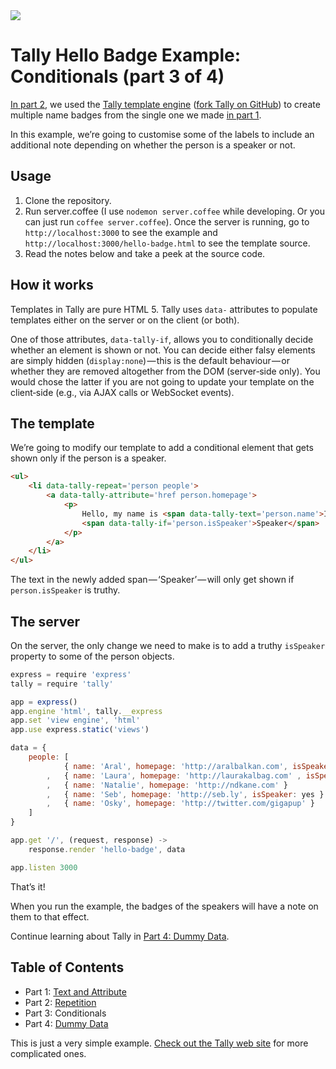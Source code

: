 <img src='http://aralbalkan.com/images/tally-label-conditionals.png'>

Tally Hello Badge Example: Conditionals (part 3 of 4)
===

[In part 2](https://github.com/aral/tally-hello-badge-2-repetition), we used the [Tally template engine](http://tally.jit.su) ([fork Tally on GitHub](https://github.com/aral/tally)) to create multiple name badges from the single one we made [in part 1](https://github.com/aral/tally-hello-badge-1-text-and-attribute).

In this example, we’re going to customise some of the labels to include an additional note depending on whether the person is a speaker or not.

Usage
---

1. Clone the repository.
2. Run server.coffee (I use ```nodemon server.coffee``` while developing. Or you can just run ```coffee server.coffee```). Once the server is running, go to ```http://localhost:3000``` to see the example and ```http://localhost:3000/hello-badge.html``` to see the template source.
3. Read the notes below and take a peek at the source code.

How it works
---

Templates in Tally are pure HTML 5. Tally uses ```data-``` attributes to populate templates either on the server or on the client (or both).

One of those attributes, ```data-tally-if```, allows you to conditionally decide whether an element is shown or not. You can decide either falsy elements are simply hidden (```display:none```)&#8202;—&#8202;this is the default behaviour&#8202;—&#8202;or whether they are removed altogether from the DOM (server‐side only). You would chose the latter if you are not going to update your template on the client‐side (e.g., via AJAX calls or WebSocket events).

The template
---

We’re going to modify our template to add a conditional element that gets shown only if the person is a speaker.

```html
<ul>
	<li data-tally-repeat='person people'>
		<a data-tally-attribute='href person.homepage'>
			<p>
				Hello, my name is <span data-tally-text='person.name'>Inigo Montoya</span>
				<span data-tally-if='person.isSpeaker'>Speaker</span>
			</p>
		</a>
	</li>
</ul>
```

The text in the newly added span&#8202;—&#8202;‘Speaker’&#8202;—&#8202;will only get shown if ```person.isSpeaker``` is truthy.

The server
---

On the server, the only change we need to make is to add a truthy ```isSpeaker``` property to some of the person objects.

```javascript
express = require 'express'
tally = require 'tally'

app = express()
app.engine 'html', tally.__express
app.set 'view engine', 'html'
app.use express.static('views')

data = {
	people: [
			{ name: 'Aral', homepage: 'http://aralbalkan.com', isSpeaker: yes }
		,	{ name: 'Laura', homepage: 'http://laurakalbag.com' , isSpeaker: yes }
		, 	{ name: 'Natalie', homepage: 'http://ndkane.com' }
		, 	{ name: 'Seb', homepage: 'http://seb.ly', isSpeaker: yes }
		,	{ name: 'Osky', homepage: 'http://twitter.com/gigapup' }
	]
}

app.get '/', (request, response) ->
	response.render 'hello-badge', data

app.listen 3000
```

That’s it!

When you run the example, the badges of the speakers will have a note on them to that effect.

Continue learning about Tally in [Part 4: Dummy Data](https://github.com/aral/tally-hello-badge-4-dummy-data).

Table of Contents
---

* Part 1: [Text and Attribute](https://github.com/aral/tally-hello-badge-1-text-and-attribute)
* Part 2: [Repetition](https://github.com/aral/tally-hello-badge-2-repetition)
* Part 3: Conditionals
* Part 4: [Dummy Data](https://github.com/aral/tally-hello-badge-4-dummy-data)

This is just a very simple example. [Check out the Tally web site](http://tally.jit.su) for more complicated ones.
